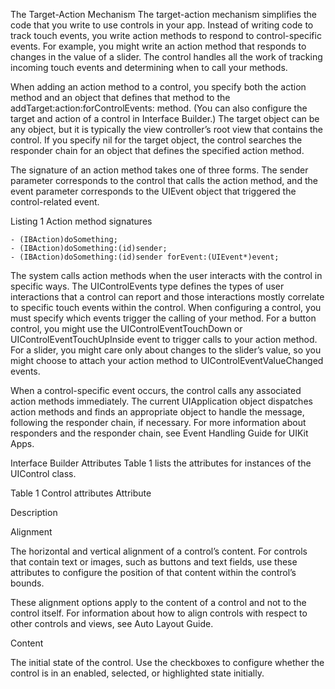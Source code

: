 The Target-Action Mechanism
The target-action mechanism simplifies the code that you write to use controls in your app. Instead of writing code to track touch events, you write action methods to respond to control-specific events. For example, you might write an action method that responds to changes in the value of a slider. The control handles all the work of tracking incoming touch events and determining when to call your methods.

When adding an action method to a control, you specify both the action method and an object that defines that method to the addTarget:action:forControlEvents: method. (You can also configure the target and action of a control in Interface Builder.) The target object can be any object, but it is typically the view controller’s root view that contains the control. If you specify nil for the target object, the control searches the responder chain for an object that defines the specified action method.

The signature of an action method takes one of three forms. The sender parameter corresponds to the control that calls the action method, and the event parameter corresponds to the UIEvent object that triggered the control-related event.

Listing 1 Action method signatures
```
- (IBAction)doSomething;
- (IBAction)doSomething:(id)sender;
- (IBAction)doSomething:(id)sender forEvent:(UIEvent*)event;
```
The system calls action methods when the user interacts with the control in specific ways. The UIControlEvents type defines the types of user interactions that a control can report and those interactions mostly correlate to specific touch events within the control. When configuring a control, you must specify which events trigger the calling of your method. For a button control, you might use the UIControlEventTouchDown or UIControlEventTouchUpInside event to trigger calls to your action method. For a slider, you might care only about changes to the slider’s value, so you might choose to attach your action method to UIControlEventValueChanged events.

When a control-specific event occurs, the control calls any associated action methods immediately. The current UIApplication object dispatches action methods and finds an appropriate object to handle the message, following the responder chain, if necessary. For more information about responders and the responder chain, see Event Handling Guide for UIKit Apps.

Interface Builder Attributes
Table 1 lists the attributes for instances of the UIControl class.

Table 1 Control attributes
Attribute

Description

Alignment

The horizontal and vertical alignment of a control’s content. For controls that contain text or images, such as buttons and text fields, use these attributes to configure the position of that content within the control’s bounds.

These alignment options apply to the content of a control and not to the control itself. For information about how to align controls with respect to other controls and views, see Auto Layout Guide.

Content

The initial state of the control. Use the checkboxes to configure whether the control is in an enabled, selected, or highlighted state initially.

